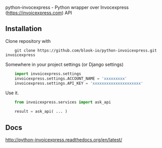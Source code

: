 python-invocexpress -  Python wrapper over Invocexpress (https://invoicexpress.com) API

Installation
------------------

Clone repository with 
```shell
    git clone https://github.com/blook-io/python-invoicexpress.git invoicexpress
```

Somewhere in your project settings (or Django settings)
```python
    import invoicexpress.settings
    invoicexpress.settings.ACCOUNT_NAME = 'xxxxxxxxx'
    invoicexpress.settings.API_KEY = 'xxxxxxxxxxxxxxxxxxxxx'
```

Use it.
```python
    from invoicexpress.services import ask_api

    result = ask_api( ... )
```

Docs
------------------
http://python-invoicexpress.readthedocs.org/en/latest/



